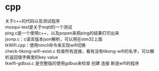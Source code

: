 # cpp
关于c++的代码以及测试程序  
mosqui-test是关于mqtt的一个测试  
ping.c是一个使用c++，以及popen来把ping的结果打印出来  
jsonp.c：c语言版本json解析，可以用在stm32上面   
tkWifi.cpp：使用nmcli命令来实现wifi切换  
check-tikong-wifi-exist.c 检查所有连接，看有没有tikong-wifi的名字，可以解析返回值字典里的key value  
tkwifi-gdbus.c 是完整版的使用gdbus来检查 创建 连接 断连wifi的程序  

